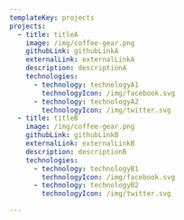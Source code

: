 ```yaml
---
templateKey: projects
projects:
  - title: titleA
    image: /img/coffee-gear.png
    githubLink: githubLinkA
    externalLink: externalLinkA
    description: descriptionA
    technologies:
      - technology: technologyA1
        technologyIcon: /img/facebook.svg
      - technology: technologyA2
        technologyIcon: /img/twitter.svg
  - title: titleB
    image: /img/coffee-gear.png
    githubLink: githubLinkB
    externalLink: externalLinkB
    description: descriptionB
    technologies:
      - technology: technologyB1
        technologyIcon: /img/facebook.svg
      - technology: technologyB2
        technologyIcon: /img/twitter.svg

---
```


